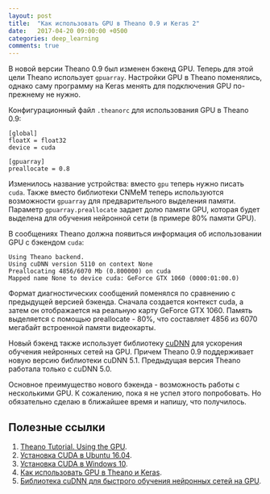 ```yaml
---
layout: post
title:  "Как использовать GPU в Theano 0.9 и Keras 2"
date:   2017-04-20 09:00:00 +0500
categories: deep_learning
comments: true
---
```

В новой версии Theano 0.9 был изменен бэкенд GPU. Теперь для этой цели Theano использует `gpuarray`. Настройки GPU в Theano поменялись, однако саму программу на Keras менять для подключения GPU по-прежнему не нужно.

Конфигурационный файл `.theanorc` для использования GPU в Theano 0.9:

```
[global]
floatX = float32
device = cuda

[gpuarray]
preallocate = 0.8
```

<!--more-->

Изменилось название устройства: вместо `gpu` теперь нужно писать `cuda`. Также вместо библиотеки CNMeM теперь используются возможности `gpuarray` для предварительного выделения памяти. Параметр `gpuarray.preallocate` задает долю памяти GPU, которая будет выделена для обучения нейронной сети (в примере 80% памяти GPU). 

В сообщениях Theano должна появиться информация об использовании GPU с бэкендом `cuda`:

```
Using Theano backend.
Using cuDNN version 5110 on context None
Preallocating 4856/6070 Mb (0.800000) on cuda
Mapped name None to device cuda: GeForce GTX 1060 (0000:01:00.0)
```

Формат диагностических сообщений поменялся по сравнению с предыдущей версией бэкенда. Сначала создается контекст cuda, а затем он отображается на реальную карту GeForce GTX 1060. Память выделяется с помощью preallocate - 80%, что составляет 4856 из 6070 мегабайт встроенной памяти видеокарты. 

Новый бэкенд также использует библиотеку [cuDNN](/deep_learning/2017/03/20/cuDNN-with-theano-and-keras.html) для ускорения обучения нейронных сетей на GPU. Причем Theano 0.9 поддерживает новую версию библиотеки cuDNN 5.1. Предыдущая версия Theano работала только с cuDNN 5.0.

Основное преимущество нового бэкенда - возможность работы с несколькими GPU. К сожалению, пока я не успел этого попробовать. Но обязательно сделаю в ближайшее время и напишу, что получилось. 

## Полезные ссылки

1. [Theano Tutorial. Using the GPU](http://deeplearning.net/software/theano/tutorial/using_gpu.html).
2. [Установка CUDA в Ubuntu 16.04](/deep_learning/2017/02/26/How-to-install-cuda-8-on-Ubuntu-16-04.html).
3. [Установка CUDA в Windows 10](/deep_learning/2017/03/08/How-to-install-cuda-8-on-Windows-10.html).
4. [Как использовать GPU в Theano и Keras](/deep_learning/2017/03/11/How-to-use-gpu-with-theano.html).
5. [Библиотека cuDNN для быстрого обучения нейронных сетей на GPU](/deep_learning/2017/03/20/cuDNN-with-theano-and-keras.html).



